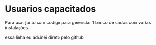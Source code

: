 # Usuarios capacitados
 
Para usar junto com codigo para gerenciar 1 banco de dados com varias instalações.

essa linha eu adcinei direto pelo github
